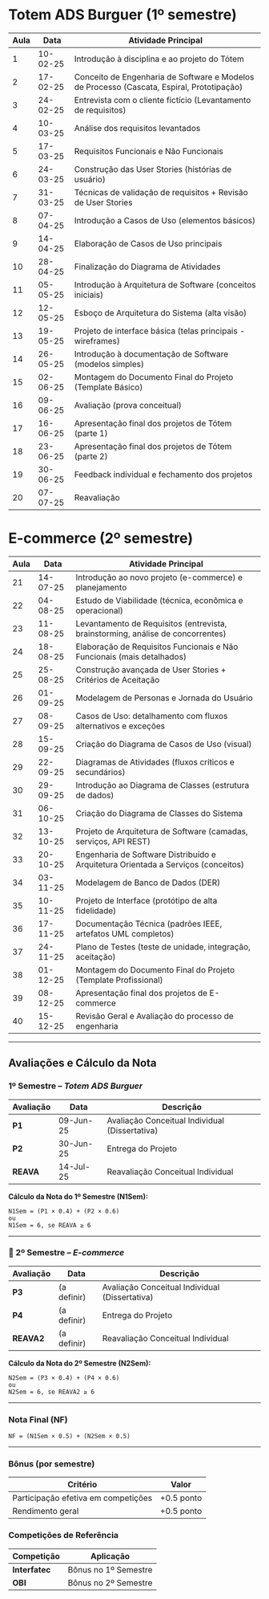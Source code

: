 # Totem ADS Burguer (1º semestre)

| Aula | Data     | Atividade Principal                                                                       |
| ---- | -------- | ----------------------------------------------------------------------------------------- |
| 1    | 10-02-25 | Introdução à disciplina e ao projeto do Tótem                                             |
| 2    | 17-02-25 | Conceito de Engenharia de Software e Modelos de Processo (Cascata, Espiral, Prototipação) |
| 3    | 24-02-25 | Entrevista com o cliente fictício (Levantamento de requisitos)                            |
| 4    | 10-03-25 | Análise dos requisitos levantados                                                         |
| 5    | 17-03-25 | Requisitos Funcionais e Não Funcionais                                                    |
| 6    | 24-03-25 | Construção das User Stories (histórias de usuário)                                        |
| 7    | 31-03-25 | Técnicas de validação de requisitos + Revisão de User Stories                             |
| 8    | 07-04-25 | Introdução a Casos de Uso (elementos básicos)                                             |
| 9    | 14-04-25 | Elaboração de Casos de Uso principais                                                     |
| 10   | 28-04-25 | Finalização do Diagrama de Atividades                                                     |
| 11   | 05-05-25 | Introdução à Arquitetura de Software (conceitos iniciais)                                 |
| 12   | 12-05-25 | Esboço de Arquitetura do Sistema (alta visão)                                             |
| 13   | 19-05-25 | Projeto de interface básica (telas principais - wireframes)                               |
| 14   | 26-05-25 | Introdução à documentação de Software (modelos simples)                                   |
| 15   | 02-06-25 | Montagem do Documento Final do Projeto (Template Básico)                                  |
| 16   | 09-06-25 | Avaliação (prova conceitual)                                                              |
| 17   | 16-06-25 | Apresentação final dos projetos de Tótem (parte 1)                                        |
| 18   | 23-06-25 | Apresentação final dos projetos de Tótem (parte 2)                                        |
| 19   | 30-06-25 | Feedback individual e fechamento dos projetos                                             |
| 20   | 07-07-25 | Reavaliação                                                                               |

# E-commerce (2º semestre)

| Aula | Data     | Atividade Principal                                                               |
| ---- | -------- | --------------------------------------------------------------------------------- |
| 21   | 14-07-25 | Introdução ao novo projeto (e-commerce) e planejamento                            |
| 22   | 04-08-25 | Estudo de Viabilidade (técnica, econômica e operacional)                          |
| 23   | 11-08-25 | Levantamento de Requisitos (entrevista, brainstorming, análise de concorrentes)   |
| 24   | 18-08-25 | Elaboração de Requisitos Funcionais e Não Funcionais (mais detalhados)            |
| 25   | 25-08-25 | Construção avançada de User Stories + Critérios de Aceitação                      |
| 26   | 01-09-25 | Modelagem de Personas e Jornada do Usuário                                        |
| 27   | 08-09-25 | Casos de Uso: detalhamento com fluxos alternativos e exceções                     |
| 28   | 15-09-25 | Criação do Diagrama de Casos de Uso (visual)                                      |
| 29   | 22-09-25 | Diagramas de Atividades (fluxos críticos e secundários)                           |
| 30   | 29-09-25 | Introdução ao Diagrama de Classes (estrutura de dados)                            |
| 31   | 06-10-25 | Criação do Diagrama de Classes do Sistema                                         |
| 32   | 13-10-25 | Projeto de Arquitetura de Software (camadas, serviços, API REST)                  |
| 33   | 20-10-25 | Engenharia de Software Distribuído e Arquitetura Orientada a Serviços (conceitos) |
| 34   | 03-11-25 | Modelagem de Banco de Dados (DER)                                                 |
| 35   | 10-11-25 | Projeto de Interface (protótipo de alta fidelidade)                               |
| 36   | 17-11-25 | Documentação Técnica (padrões IEEE, artefatos UML completos)                      |
| 37   | 24-11-25 | Plano de Testes (teste de unidade, integração, aceitação)                         |
| 38   | 01-12-25 | Montagem do Documento Final do Projeto (Template Profissional)                    |
| 39   | 08-12-25 | Apresentação final dos projetos de E-commerce                                     |
| 40   | 15-12-25 | Revisão Geral e Avaliação do processo de engenharia                               |


---

## Avaliações e Cálculo da Nota

### 1º Semestre – *Totem ADS Burguer*

| Avaliação | Data      | Descrição                                      |
| --------- | --------- | ---------------------------------------------- |
| **P1**    | 09-Jun-25 | Avaliação Conceitual Individual (Dissertativa) |
| **P2**    | 30-Jun-25 | Entrega do Projeto                             |
| **REAVA** | 14-Jul-25 | Reavaliação Conceitual Individual              |

**Cálculo da Nota do 1º Semestre (N1Sem):**

```
N1Sem = (P1 × 0.4) + (P2 × 0.6)
ou
N1Sem = 6, se REAVA ≥ 6
```

---

### 🧩 2º Semestre – *E-commerce*

| Avaliação  | Data        | Descrição                                      |
| ---------- | ----------- | ---------------------------------------------- |
| **P3**     | (a definir) | Avaliação Conceitual Individual (Dissertativa) |
| **P4**     | (a definir) | Entrega do Projeto                             |
| **REAVA2** | (a definir) | Reavaliação Conceitual Individual              |

**Cálculo da Nota do 2º Semestre (N2Sem):**

```
N2Sem = (P3 × 0.4) + (P4 × 0.6)
ou
N2Sem = 6, se REAVA2 ≥ 6
```

---

### Nota Final (NF)

```
NF = (N1Sem × 0.5) + (N2Sem × 0.5)
```

---

### Bônus (por semestre)

| Critério                            | Valor      |
| ----------------------------------- | ---------- |
| Participação efetiva em competições | +0.5 ponto |
| Rendimento geral                    | +0.5 ponto |

### Competições de Referência

| Competição     | Aplicação            |
| -------------- | -------------------- |
| **Interfatec** | Bônus no 1º Semestre |
| **OBI**        | Bônus no 2º Semestre |
